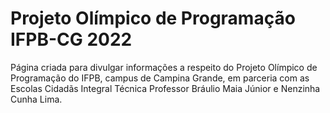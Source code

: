 <h1> Projeto Olímpico de Programação IFPB-CG 2022 </h1>

<p>
  Página criada para divulgar informações a respeito do Projeto Olímpico de Programação do IFPB, campus de Campina Grande, em parceria com as Escolas
  Cidadãs Integral Técnica Professor Bráulio Maia Júnior e Nenzinha Cunha Lima.
</p>
